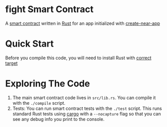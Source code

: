 fight Smart Contract
==================

A [smart contract] written in [Rust] for an app initialized with [create-near-app]


Quick Start
===========

Before you compile this code, you will need to install Rust with [correct target]


Exploring The Code
==================

1. The main smart contract code lives in `src/lib.rs`. You can compile it with
   the `./compile` script.
2. Tests: You can run smart contract tests with the `./test` script. This runs
   standard Rust tests using [cargo] with a `--nocapture` flag so that you
   can see any debug info you print to the console.


  [smart contract]: https://docs.near.org/docs/develop/contracts/overview
  [Rust]: https://www.rust-lang.org/
  [create-near-app]: https://github.com/near/create-near-app
  [correct target]: https://github.com/near/near-sdk-rs#pre-requisites
  [cargo]: https://doc.rust-lang.org/book/ch01-03-hello-cargo.html
